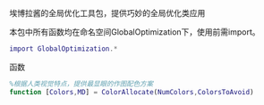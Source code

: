 埃博拉酱的全局优化工具包，提供巧妙的全局优化类应用

本包中所有函数均在命名空间GlobalOptimization下，使用前需import。
```MATLAB
import GlobalOptimization.*
```
函数
```MATLAB
%根据人类视觉特点，提供最显眼的作图配色方案
function [Colors,MD] = ColorAllocate(NumColors,ColorsToAvoid)
```